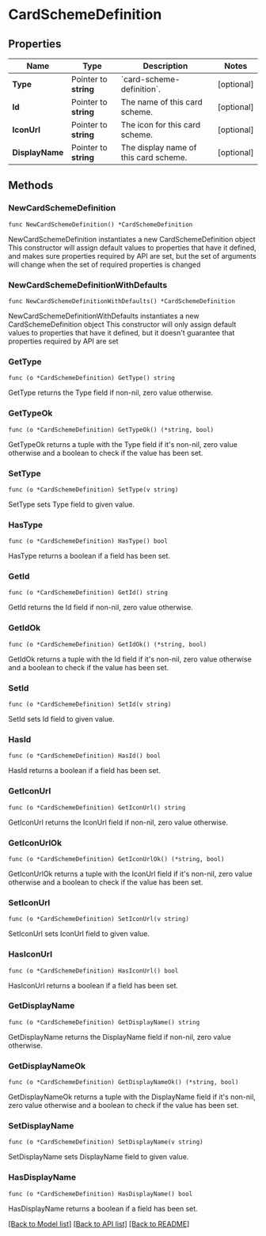 # CardSchemeDefinition

## Properties

Name | Type | Description | Notes
------------ | ------------- | ------------- | -------------
**Type** | Pointer to **string** | &#x60;card-scheme-definition&#x60;. | [optional] 
**Id** | Pointer to **string** | The name of this card scheme. | [optional] 
**IconUrl** | Pointer to **string** | The icon for this card scheme. | [optional] 
**DisplayName** | Pointer to **string** | The display name of this card scheme. | [optional] 

## Methods

### NewCardSchemeDefinition

`func NewCardSchemeDefinition() *CardSchemeDefinition`

NewCardSchemeDefinition instantiates a new CardSchemeDefinition object
This constructor will assign default values to properties that have it defined,
and makes sure properties required by API are set, but the set of arguments
will change when the set of required properties is changed

### NewCardSchemeDefinitionWithDefaults

`func NewCardSchemeDefinitionWithDefaults() *CardSchemeDefinition`

NewCardSchemeDefinitionWithDefaults instantiates a new CardSchemeDefinition object
This constructor will only assign default values to properties that have it defined,
but it doesn't guarantee that properties required by API are set

### GetType

`func (o *CardSchemeDefinition) GetType() string`

GetType returns the Type field if non-nil, zero value otherwise.

### GetTypeOk

`func (o *CardSchemeDefinition) GetTypeOk() (*string, bool)`

GetTypeOk returns a tuple with the Type field if it's non-nil, zero value otherwise
and a boolean to check if the value has been set.

### SetType

`func (o *CardSchemeDefinition) SetType(v string)`

SetType sets Type field to given value.

### HasType

`func (o *CardSchemeDefinition) HasType() bool`

HasType returns a boolean if a field has been set.

### GetId

`func (o *CardSchemeDefinition) GetId() string`

GetId returns the Id field if non-nil, zero value otherwise.

### GetIdOk

`func (o *CardSchemeDefinition) GetIdOk() (*string, bool)`

GetIdOk returns a tuple with the Id field if it's non-nil, zero value otherwise
and a boolean to check if the value has been set.

### SetId

`func (o *CardSchemeDefinition) SetId(v string)`

SetId sets Id field to given value.

### HasId

`func (o *CardSchemeDefinition) HasId() bool`

HasId returns a boolean if a field has been set.

### GetIconUrl

`func (o *CardSchemeDefinition) GetIconUrl() string`

GetIconUrl returns the IconUrl field if non-nil, zero value otherwise.

### GetIconUrlOk

`func (o *CardSchemeDefinition) GetIconUrlOk() (*string, bool)`

GetIconUrlOk returns a tuple with the IconUrl field if it's non-nil, zero value otherwise
and a boolean to check if the value has been set.

### SetIconUrl

`func (o *CardSchemeDefinition) SetIconUrl(v string)`

SetIconUrl sets IconUrl field to given value.

### HasIconUrl

`func (o *CardSchemeDefinition) HasIconUrl() bool`

HasIconUrl returns a boolean if a field has been set.

### GetDisplayName

`func (o *CardSchemeDefinition) GetDisplayName() string`

GetDisplayName returns the DisplayName field if non-nil, zero value otherwise.

### GetDisplayNameOk

`func (o *CardSchemeDefinition) GetDisplayNameOk() (*string, bool)`

GetDisplayNameOk returns a tuple with the DisplayName field if it's non-nil, zero value otherwise
and a boolean to check if the value has been set.

### SetDisplayName

`func (o *CardSchemeDefinition) SetDisplayName(v string)`

SetDisplayName sets DisplayName field to given value.

### HasDisplayName

`func (o *CardSchemeDefinition) HasDisplayName() bool`

HasDisplayName returns a boolean if a field has been set.


[[Back to Model list]](../README.md#documentation-for-models) [[Back to API list]](../README.md#documentation-for-api-endpoints) [[Back to README]](../README.md)


